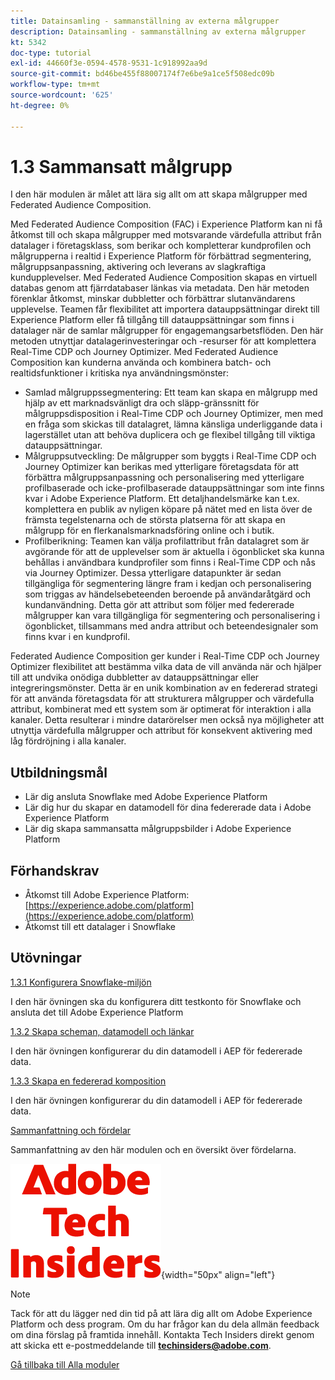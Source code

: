 ```yaml
---
title: Datainsamling - sammanställning av externa målgrupper
description: Datainsamling - sammanställning av externa målgrupper
kt: 5342
doc-type: tutorial
exl-id: 44660f3e-0594-4578-9531-1c918992aa9d
source-git-commit: bd46be455f88007174f7e6be9a1ce5f508edc09b
workflow-type: tm+mt
source-wordcount: '625'
ht-degree: 0%

---
```


# 1.3 Sammansatt målgrupp

I den här modulen är målet att lära sig allt om att skapa målgrupper med Federated Audience Composition.

Med Federated Audience Composition (FAC) i Experience Platform kan ni få åtkomst till och skapa målgrupper med motsvarande värdefulla attribut från datalager i företagsklass, som berikar och kompletterar kundprofilen och målgrupperna i realtid i Experience Platform för förbättrad segmentering, målgruppsanpassning, aktivering och leverans av slagkraftiga kundupplevelser. Med Federated Audience Composition skapas en virtuell databas genom att fjärrdatabaser länkas via metadata. Den här metoden förenklar åtkomst, minskar dubbletter och förbättrar slutanvändarens upplevelse. Teamen får flexibilitet att importera datauppsättningar direkt till Experience Platform eller få tillgång till datauppsättningar som finns i datalager när de samlar målgrupper för engagemangsarbetsflöden. Den här metoden utnyttjar datalagerinvesteringar och -resurser för att komplettera Real-Time CDP och Journey Optimizer. Med Federated Audience Composition kan kunderna använda och kombinera batch- och realtidsfunktioner i kritiska nya användningsmönster:

- Samlad målgruppssegmentering: Ett team kan skapa en målgrupp med hjälp av ett marknadsvänligt dra och släpp-gränssnitt för målgruppsdisposition i Real-Time CDP och Journey Optimizer, men med en fråga som skickas till datalagret, lämna känsliga underliggande data i lagerstället utan att behöva duplicera och ge flexibel tillgång till viktiga datauppsättningar.
- Målgruppsutveckling: De målgrupper som byggts i Real-Time CDP och Journey Optimizer kan berikas med ytterligare företagsdata för att förbättra målgruppsanpassning och personalisering med ytterligare profilbaserade och icke-profilbaserade datauppsättningar som inte finns kvar i Adobe Experience Platform. Ett detaljhandelsmärke kan t.ex. komplettera en publik av nyligen köpare på nätet med en lista över de främsta tegelstenarna och de största platserna för att skapa en målgrupp för en flerkanalsmarknadsföring online och i butik.
- Profilberikning: Teamen kan välja profilattribut från datalagret som är avgörande för att de upplevelser som är aktuella i ögonblicket ska kunna behållas i användbara kundprofiler som finns i Real-Time CDP och nås via Journey Optimizer. Dessa ytterligare datapunkter är sedan tillgängliga för segmentering längre fram i kedjan och personalisering som triggas av händelsebeteenden beroende på användaråtgärd och kundanvändning. Detta gör att attribut som följer med federerade målgrupper kan vara tillgängliga för segmentering och personalisering i ögonblicket, tillsammans med andra attribut och beteendesignaler som finns kvar i en kundprofil.

Federated Audience Composition ger kunder i Real-Time CDP och Journey Optimizer flexibilitet att bestämma vilka data de vill använda när och hjälper till att undvika onödiga dubbletter av datauppsättningar eller integreringsmönster. Detta är en unik kombination av en federerad strategi för att använda företagsdata för att strukturera målgrupper och värdefulla attribut, kombinerat med ett system som är optimerat för interaktion i alla kanaler. Detta resulterar i mindre datarörelser men också nya möjligheter att utnyttja värdefulla målgrupper och attribut för konsekvent aktivering med låg fördröjning i alla kanaler.

## Utbildningsmål

- Lär dig ansluta Snowflake med Adobe Experience Platform
- Lär dig hur du skapar en datamodell för dina federerade data i Adobe Experience Platform
- Lär dig skapa sammansatta målgruppsbilder i Adobe Experience Platform

## Förhandskrav

- Åtkomst till Adobe Experience Platform: [https://experience.adobe.com/platform](https://experience.adobe.com/platform)
- Åtkomst till ett datalager i Snowflake

## Utövningar

[1.3.1 Konfigurera Snowflake-miljön](./ex1.md)

I den här övningen ska du konfigurera ditt testkonto för Snowflake och ansluta det till Adobe Experience Platform

[1.3.2 Skapa scheman, datamodell och länkar](./ex2.md)

I den här övningen konfigurerar du din datamodell i AEP för federerade data.

[1.3.3 Skapa en federerad komposition](./ex3.md)

I den här övningen konfigurerar du din datamodell i AEP för federerade data.

[Sammanfattning och fördelar](./summary.md)

Sammanfattning av den här modulen och en översikt över fördelarna.

![Tech Insiders](./../../../assets/images/techinsiders.png){width="50px" align="left"}

>[!NOTE]
>
>Tack för att du lägger ned din tid på att lära dig allt om Adobe Experience Platform och dess program. Om du har frågor kan du dela allmän feedback om dina förslag på framtida innehåll. Kontakta Tech Insiders direkt genom att skicka ett e-postmeddelande till **techinsiders@adobe.com**.

[Gå tillbaka till Alla moduler](../../../overview.md)
